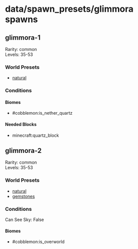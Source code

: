 # data/spawn_presets/glimmora spawns  
  
## glimmora-1  
Rarity: common  
Levels: 35-53  
  
### World Presets  
* [natural](/data/spawn_data/natural.md)  
  
### Conditions  
  
#### Biomes  
  * #cobblemon:is_nether_quartz
  
  
#### Needed Blocks  
  * minecraft:quartz_block
  
  
## glimmora-2  
Rarity: common  
Levels: 35-53  
  
### World Presets  
* [natural](/data/spawn_data/natural.md)  
* [gemstones](/data/spawn_data/gemstones.md)  
  
### Conditions  
Can See Sky: False  
  
#### Biomes  
  * #cobblemon:is_overworld
  
